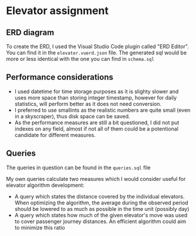# Elevator assignment

## ERD diagram

To create the ERD, I used the Visual Studio Code plugin called "ERD Editor". You can find it in the `elevator.vuerd.json` file. The generated sql would be more or less identical with the one you can find in `schema.sql`

## Performance considerations

* I used datetime for time storage purposes as it is slighty slower and uses more space than storing integer timestamp, however for daily statistics, will perform better as it does not need conversion.
* I preferred to use smallints as the realistic numbers are quite small (even in a skyscraper), thus disk space can be saved.
* As the performance measures are still a bit questioned, I did not put indexes on any field, almost if not all of them could be a potentional candidate for different measures.

## Queries

The queries in question can be found in the `queries.sql` file

My own queries calculate two measures which I would consider useful for elevator algorithm development:
* A query which states the distance covered by the individual elevators. When optimizing the algorithm, the average during the observed period should be lowered to as much as possible in the time unit (possibly day)
* A query which states how much of the given elevator's move was used to cover passenger journey distances. An efficient algorithm could aim to minimize this ratio
